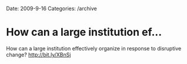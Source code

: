 Date: 2009-9-16
Categories: /archive

# How can a large institution ef...

How can a large institution effectively organize in response to disruptive change? <a href="http://bit.ly/XBnSj" rel="nofollow">http://bit.ly/XBnSj</a>
